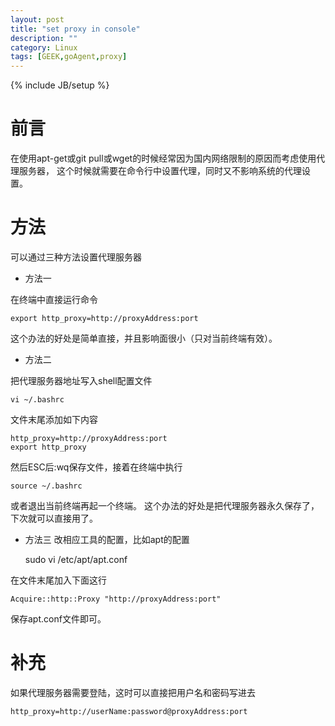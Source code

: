 ```yaml
---
layout: post
title: "set proxy in console"
description: ""
category: Linux
tags: [GEEK,goAgent,proxy]
---
```

{% include JB/setup %}

前言
=====
在使用apt-get或git pull或wget的时候经常因为国内网络限制的原因而考虑使用代理服务器，
这个时候就需要在命令行中设置代理，同时又不影响系统的代理设置。

方法
=====
可以通过三种方法设置代理服务器
* 方法一

在终端中直接运行命令 

	export http_proxy=http://proxyAddress:port

这个办法的好处是简单直接，并且影响面很小（只对当前终端有效）。

* 方法二

把代理服务器地址写入shell配置文件

	vi ~/.bashrc

文件末尾添加如下内容

	http_proxy=http://proxyAddress:port
	export http_proxy

然后ESC后:wq保存文件，接着在终端中执行 

	source ~/.bashrc

或者退出当前终端再起一个终端。
这个办法的好处是把代理服务器永久保存了，下次就可以直接用了。

* 方法三
改相应工具的配置，比如apt的配置 

	sudo vi /etc/apt/apt.conf

在文件末尾加入下面这行 

	Acquire::http::Proxy "http://proxyAddress:port"

保存apt.conf文件即可。

补充
=====
如果代理服务器需要登陆，这时可以直接把用户名和密码写进去

	http_proxy=http://userName:password@proxyAddress:port
